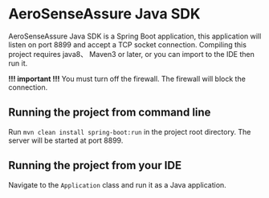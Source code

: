 AeroSenseAssure Java SDK
======================
AeroSenseAssure Java SDK is a Spring Boot application, this application will listen on port 8899 and accept a TCP socket connection.
Compiling this project requires java8、 Maven3 or later, or you can import to the IDE then run it.

**!!! important !!!**
You must turn off the firewall. The firewall will block the connection.

## Running the project from command line
Run `mvn clean install spring-boot:run` in the project root directory. The server will be started at port 8899.

## Running the project from your IDE
Navigate to the `Application` class and run it as a Java application.